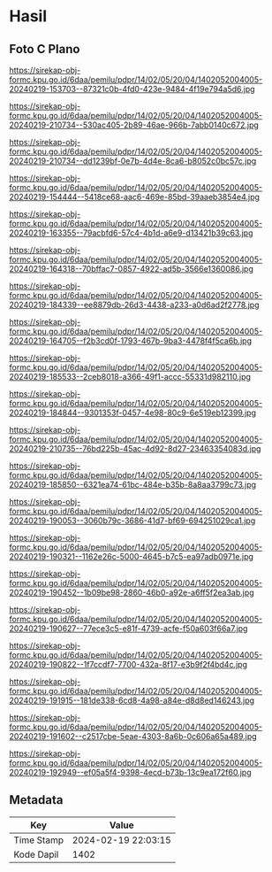 # Hasil

## Foto C Plano

https://sirekap-obj-formc.kpu.go.id/6daa/pemilu/pdpr/14/02/05/20/04/1402052004005-20240219-153703--87321c0b-4fd0-423e-9484-4f19e794a5d6.jpg

https://sirekap-obj-formc.kpu.go.id/6daa/pemilu/pdpr/14/02/05/20/04/1402052004005-20240219-210734--530ac405-2b89-46ae-966b-7abb0140c672.jpg

https://sirekap-obj-formc.kpu.go.id/6daa/pemilu/pdpr/14/02/05/20/04/1402052004005-20240219-210734--dd1239bf-0e7b-4d4e-8ca6-b8052c0bc57c.jpg

https://sirekap-obj-formc.kpu.go.id/6daa/pemilu/pdpr/14/02/05/20/04/1402052004005-20240219-154444--5418ce68-aac6-469e-85bd-39aaeb3854e4.jpg

https://sirekap-obj-formc.kpu.go.id/6daa/pemilu/pdpr/14/02/05/20/04/1402052004005-20240219-163355--79acbfd6-57c4-4b1d-a6e9-d13421b39c63.jpg

https://sirekap-obj-formc.kpu.go.id/6daa/pemilu/pdpr/14/02/05/20/04/1402052004005-20240219-164318--70bffac7-0857-4922-ad5b-3566e1360086.jpg

https://sirekap-obj-formc.kpu.go.id/6daa/pemilu/pdpr/14/02/05/20/04/1402052004005-20240219-184339--ee8879db-26d3-4438-a233-a0d6ad2f2778.jpg

https://sirekap-obj-formc.kpu.go.id/6daa/pemilu/pdpr/14/02/05/20/04/1402052004005-20240219-164705--f2b3cd0f-1793-467b-9ba3-4478f4f5ca6b.jpg

https://sirekap-obj-formc.kpu.go.id/6daa/pemilu/pdpr/14/02/05/20/04/1402052004005-20240219-185533--2ceb8018-a366-49f1-accc-55331d982110.jpg

https://sirekap-obj-formc.kpu.go.id/6daa/pemilu/pdpr/14/02/05/20/04/1402052004005-20240219-184844--9301353f-0457-4e98-80c9-6e519eb12399.jpg

https://sirekap-obj-formc.kpu.go.id/6daa/pemilu/pdpr/14/02/05/20/04/1402052004005-20240219-210735--76bd225b-45ac-4d92-8d27-23463354083d.jpg

https://sirekap-obj-formc.kpu.go.id/6daa/pemilu/pdpr/14/02/05/20/04/1402052004005-20240219-185850--6321ea74-61bc-484e-b35b-8a8aa3799c73.jpg

https://sirekap-obj-formc.kpu.go.id/6daa/pemilu/pdpr/14/02/05/20/04/1402052004005-20240219-190053--3060b79c-3686-41d7-bf69-694251029ca1.jpg

https://sirekap-obj-formc.kpu.go.id/6daa/pemilu/pdpr/14/02/05/20/04/1402052004005-20240219-190321--1162e26c-5000-4645-b7c5-ea97adb0971e.jpg

https://sirekap-obj-formc.kpu.go.id/6daa/pemilu/pdpr/14/02/05/20/04/1402052004005-20240219-190452--1b09be98-2860-46b0-a92e-a6ff5f2ea3ab.jpg

https://sirekap-obj-formc.kpu.go.id/6daa/pemilu/pdpr/14/02/05/20/04/1402052004005-20240219-190627--77ece3c5-e81f-4739-acfe-f50a603f66a7.jpg

https://sirekap-obj-formc.kpu.go.id/6daa/pemilu/pdpr/14/02/05/20/04/1402052004005-20240219-190822--1f7ccdf7-7700-432a-8f17-e3b9f2f4bd4c.jpg

https://sirekap-obj-formc.kpu.go.id/6daa/pemilu/pdpr/14/02/05/20/04/1402052004005-20240219-191915--181de338-6cd8-4a98-a84e-d8d8ed146243.jpg

https://sirekap-obj-formc.kpu.go.id/6daa/pemilu/pdpr/14/02/05/20/04/1402052004005-20240219-191602--c2517cbe-5eae-4303-8a6b-0c606a65a489.jpg

https://sirekap-obj-formc.kpu.go.id/6daa/pemilu/pdpr/14/02/05/20/04/1402052004005-20240219-192949--ef05a5f4-9398-4ecd-b73b-13c9ea172f60.jpg


## Metadata

| Key        | Value               |
| ---------- | ------------------- |
| Time Stamp | 2024-02-19 22:03:15 |
| Kode Dapil | 1402                |



